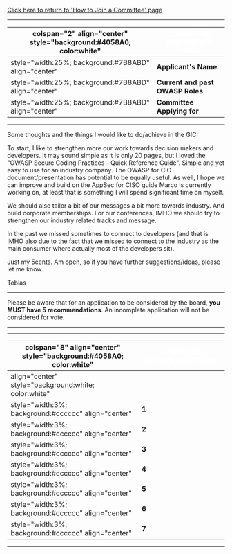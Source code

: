 [Click here to return to 'How to Join a Committee'
page](How_to_Join_a_Committee "wikilink")

-----

| colspan="2" align="center" style="background:\#4058A0; color:white" | <font color="white">**COMMITTEE APPLICATION FORM** |
| ------------------------------------------------------------------- | -------------------------------------------------- |
| style="width:25%; background:\#7B8ABD" align="center"               | **Applicant's Name**                               |
| style="width:25%; background:\#7B8ABD" align="center"               | **Current and past OWASP Roles**                   |
| style="width:25%; background:\#7B8ABD" align="center"               | **Committee Applying for**                         |

-----

Some thoughts and the things I would like to do/achieve in the GIC:

To start, I like to strengthen more our work towards decision makers and
developers. It may sound simple as it is only 20 pages, but I loved the
"OWASP Secure Coding Practices - Quick Reference Guide". Simple and yet
easy to use for an industry company. The OWASP for CIO
document/presentation has potential to be equally useful. As well, I
hope we can improve and build on the AppSec for CISO guide Marco is
currently working on, at least that is something I will spend
significant time on myself.

We should also tailor a bit of our messages a bit more towards industry.
And build corporate memberships. For our conferences, IMHO we should try
to strengthen our industry related tracks and message.

In the past we missed sometimes to connect to developers (and that is
IMHO also due to the fact that we missed to connect to the industry as
the main consumer where actually most of the developers sit).

Just my 5cents. Am open, so if you have further suggestions/ideas,
please let me know.

Tobias

-----

Please be aware that for an application to be considered by the board,
**you MUST have 5 recommendations**. An incomplete application will not
be considered for vote.

-----

-----

| colspan="8" align="center" style="background:\#4058A0; color:white" | <font color="white">**COMMITTEE RECOMMENDATIONS** |
| ------------------------------------------------------------------- | ------------------------------------------------- |
| align="center" style="background:white; color:white"                | <font color="black">                              |
| style="width:3%; background:\#cccccc" align="center"                | **1**                                             |
| style="width:3%; background:\#cccccc" align="center"                | **2**                                             |
| style="width:3%; background:\#cccccc" align="center"                | **3**                                             |
| style="width:3%; background:\#cccccc" align="center"                | **4**                                             |
| style="width:3%; background:\#cccccc" align="center"                | **5**                                             |
| style="width:3%; background:\#cccccc" align="center"                | **6**                                             |
| style="width:3%; background:\#cccccc" align="center"                | **7**                                             |

-----